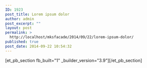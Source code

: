 ```yaml
---
ID: 1923
post_title: Lorem ipsum dolor
author: admin
post_excerpt: ""
layout: post
permalink: >
  http://localhost/mksfacade/2014/09/22/lorem-ipsum-dolor/
published: true
post_date: 2014-09-22 10:54:32
---
```

[et_pb_section fb_built="1" _builder_version="3.9"][/et_pb_section]